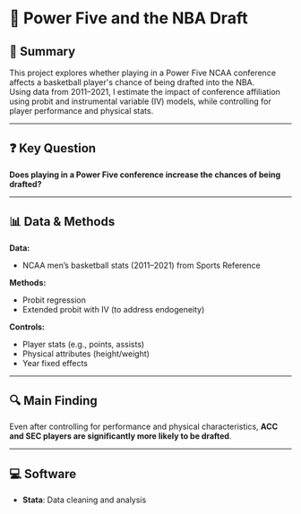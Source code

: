 # 🏀 Power Five and the NBA Draft

## 📌 Summary  
This project explores whether playing in a Power Five NCAA conference affects a basketball player's chance of being drafted into the NBA.  
Using data from 2011–2021, I estimate the impact of conference affiliation using probit and instrumental variable (IV) models, while controlling for player performance and physical stats.

---

## ❓ Key Question  
**Does playing in a Power Five conference increase the chances of being drafted?**

---

## 📊 Data & Methods  

**Data:**  
- NCAA men’s basketball stats (2011–2021) from Sports Reference

**Methods:**  
- Probit regression  
- Extended probit with IV (to address endogeneity)  

**Controls:**  
- Player stats (e.g., points, assists)  
- Physical attributes (height/weight)  
- Year fixed effects  

---

## 🔍 Main Finding  
Even after controlling for performance and physical characteristics, **ACC and SEC players are significantly more likely to be drafted**.

---

## 💻 Software  
- **Stata**: Data cleaning and analysis 
